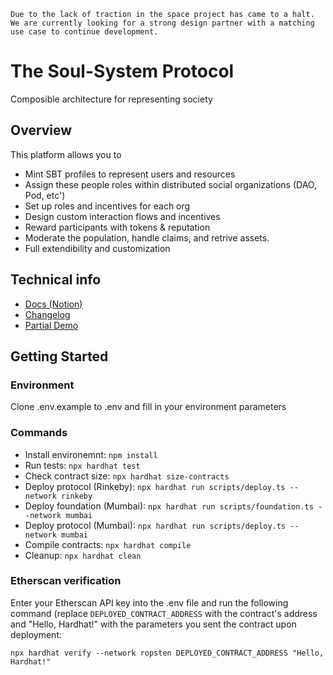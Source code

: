 ```
Due to the lack of traction in the space project has came to a halt. 
We are currently looking for a strong design partner with a matching use case to continue development. 
```

# The Soul-System Protocol 

Composible architecture for representing society

## Overview

This platform allows you to

- Mint SBT profiles to represent users and resources
- Assign these people roles within distributed social organizations (DAO, Pod, etc')
- Set up roles and incentives for each org
- Design custom interaction flows and incentives
- Reward participants with tokens & reputation
- Moderate the population, handle claims, and retrive assets.
- Full extendibility and customization

## Technical info

- [Docs (Notion)](https://www.notion.so/virtualbrick/Contracts-4e383eb032e34cd08d5f035dee2dd9bb)
- [Changelog](https://github.com/MentorDAO/BountyProtocol/releases)
- [Partial Demo](https://solidify.space)

## Getting Started

### Environment

Clone .env.example to .env and fill in your environment parameters

### Commands

- Install environemnt: `npm install`
- Run tests: `npx hardhat test`
- Check contract size: `npx hardhat size-contracts`
- Deploy protocol (Rinkeby): `npx hardhat run scripts/deploy.ts --network rinkeby`
- Deploy foundation (Mumbai): `npx hardhat run scripts/foundation.ts --network mumbai`
- Deploy protocol (Mumbai): `npx hardhat run scripts/deploy.ts --network mumbai`
- Compile contracts: `npx hardhat compile`
- Cleanup: `npx hardhat clean`

### Etherscan verification

Enter your Etherscan API key into the .env file and run the following command 
(replace `DEPLOYED_CONTRACT_ADDRESS` with the contract's address and "Hello, Hardhat!" with the parameters you sent the contract upon deployment:

```shell
npx hardhat verify --network ropsten DEPLOYED_CONTRACT_ADDRESS "Hello, Hardhat!"
```
